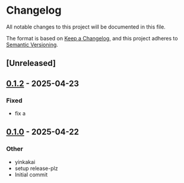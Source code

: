 # Changelog

All notable changes to this project will be documented in this file.

The format is based on [Keep a Changelog](https://keepachangelog.com/en/1.0.0/),
and this project adheres to [Semantic Versioning](https://semver.org/spec/v2.0.0.html).

## [Unreleased]

## [0.1.2](https://github.com/yinkaolotin/tjat/compare/v0.1.1...v0.1.2) - 2025-04-23

### Fixed

- fix a

## [0.1.0](https://github.com/yinkaolotin/tjat/releases/tag/v0.1.0) - 2025-04-22

### Other

- yinkakai
- setup release-plz
- Initial commit
